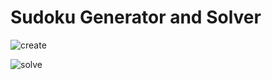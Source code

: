 # Sudoku Generator and Solver

![create](https://github.com/Ayush-ken14/sudoku/assets/82118453/b28aaaec-fa73-4f2d-a015-1771edc59e40)


![solve](https://github.com/Ayush-ken14/sudoku/assets/82118453/2ffac43a-db8a-4052-a472-b488089979e1)
